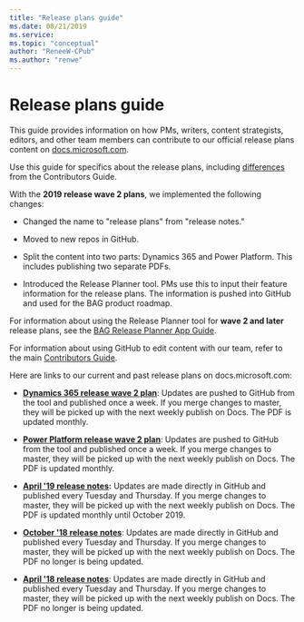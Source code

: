 ```yaml
---
title: "Release plans guide"
ms.date: 08/21/2019
ms.service: 
ms.topic: "conceptual"
author: "ReneeW-CPub"
ms.author: "renwe"
---
```


# Release plans guide

This guide provides information on how PMs, writers, content strategists, editors, and other team members can contribute to our official release plans content on [docs.microsoft.com](https://docs.microsoft.com/business-applications-release-notes/).

Use this guide for specifics about the release plans, including [differences](rn-dos-donts.md) from the Contributors Guide. 

With the **2019 release wave 2 plans**, we implemented the following changes:
- Changed the name to "release plans" from "release notes."

- Moved to new repos in GitHub.

- Split the content into two parts: Dynamics 365 and Power Platform. This includes publishing two separate PDFs.  

- Introduced the Release Planner tool. PMs use this to input their feature information for the release plans. The information is pushed into GitHub and used for the BAG product roadmap. 

For information about using the Release Planner tool for **wave 2 and later** release plans, see the [BAG Release Planner App Guide](https://microsoft.sharepoint.com/:w:/t/ProjectBahnhof/EYBGZgE9Js5CioBE2LAIjSwBCgn_hvM9QtZ7gPimS85vkQ?rtime=wfKEAl4m10g).

For information about using GitHub to edit content with our team, refer to the main [Contributors Guide](contributors-guide.md). 

Here are links to our current and past release plans on docs.microsoft.com:

- **[Dynamics 365 release wave 2 plan](https://docs.microsoft.com/en-us/dynamics365-release-plan/2019wave2/)**: Updates are pushed to GitHub from the tool and published once a week. If you merge changes to master, they will be picked up with the next weekly publish on Docs. The PDF is updated monthly.

- **[Power Platform release wave 2 plan](https://docs.microsoft.com/en-us/power-platform-release-plan/2019wave2/)**: Updates are pushed to GitHub from the tool and published once a week. If you merge changes to master, they will be picked up with the next weekly publish on Docs. The PDF is updated monthly.

- **[April '19 release notes](https://docs.microsoft.com/en-us/business-applications-release-notes/April19/index):** Updates are made directly in GitHub and published every Tuesday and Thursday. If you merge changes to master, they will be picked up with the next weekly publish on Docs. The PDF is updated monthly until October 2019.

- **[October '18 release notes](https://docs.microsoft.com/en-us/business-applications-release-notes/October18/index)**: Updates are made directly in GitHub and published every Tuesday and Thursday. If you merge changes to master, they will be picked up with the next weekly publish on Docs. The PDF no longer is being updated.

- **[April '18 release notes](https://docs.microsoft.com/en-us/business-applications-release-notes/April18/index)**: Updates are made directly in GitHub and published every Tuesday and Thursday. If you merge changes to master, they will be picked up with the next weekly publish on Docs. The PDF no longer is being updated.
